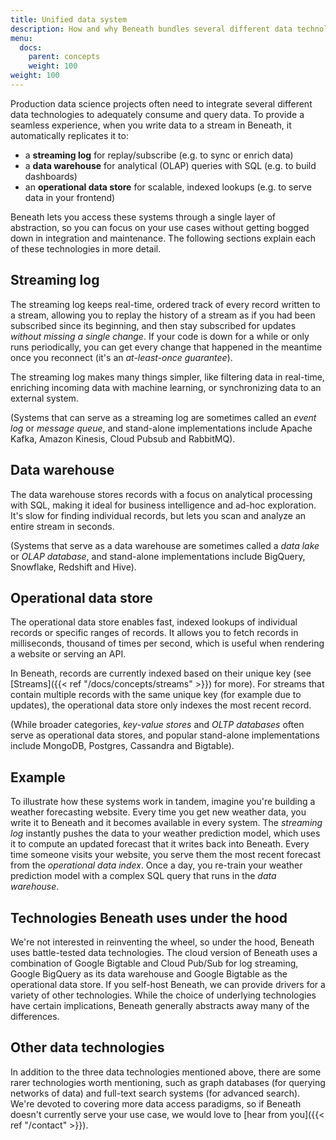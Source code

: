 ```yaml
---
title: Unified data system
description: How and why Beneath bundles several different data technologies
menu:
  docs:
    parent: concepts
    weight: 100
weight: 100
---
```


Production data science projects often need to integrate several different data technologies to adequately consume and query data. To provide a seamless experience, when you write data to a stream in Beneath, it automatically replicates it to:

- a **streaming log** for replay/subscribe (e.g. to sync or enrich data)
- a **data warehouse** for analytical (OLAP) queries with SQL (e.g. to build dashboards)
- an **operational data store** for scalable, indexed lookups (e.g. to serve data in your frontend)

Beneath lets you access these systems through a single layer of abstraction, so you can focus on your use cases without getting bogged down in integration and maintenance. The following sections explain each of these technologies in more detail.

## Streaming log

The streaming log keeps real-time, ordered track of every record written to a stream, allowing you to replay the history of a stream as if you had been subscribed since its beginning, and then stay subscribed for updates _without missing a single change_. If your code is down for a while or only runs periodically, you can get every change that happened in the meantime once you reconnect (it's an _at-least-once guarantee_).

The streaming log makes many things simpler, like filtering data in real-time, enriching incoming data with machine learning, or synchronizing data to an external system.

(Systems that can serve as a streaming log are sometimes called an _event log_ or _message queue_, and stand-alone implementations include Apache Kafka, Amazon Kinesis, Cloud Pubsub and RabbitMQ).

## Data warehouse

The data warehouse stores records with a focus on analytical processing with SQL, making it ideal for business intelligence and ad-hoc exploration. It's slow for finding individual records, but lets you scan and analyze an entire stream in seconds.

(Systems that serve as a data warehouse are sometimes called a _data lake_ or _OLAP database_, and stand-alone implementations include BigQuery, Snowflake, Redshift and Hive).

## Operational data store

The operational data store enables fast, indexed lookups of individual records or specific ranges of records. It allows you to fetch records in milliseconds, thousand of times per second, which is useful when rendering a website or serving an API.

In Beneath, records are currently indexed based on their unique key (see [Streams]({{< ref "/docs/concepts/streams" >}}) for more). For streams that contain multiple records with the same unique key (for example due to updates), the operational data store only indexes the most recent record.

(While broader categories, _key-value stores_ and _OLTP databases_ often serve as operational data stores, and popular stand-alone implementations include MongoDB, Postgres, Cassandra and Bigtable).

## Example

To illustrate how these systems work in tandem, imagine you're building a weather forecasting website. Every time you get new weather data, you write it to Beneath and it becomes available in every system. The _streaming log_ instantly pushes the data to your weather prediction model, which uses it to compute an updated forecast that it writes back into Beneath. Every time someone visits your website, you serve them the most recent forecast from the _operational data index_. Once a day, you re-train your weather prediction model with a complex SQL query that runs in the _data warehouse_.

## Technologies Beneath uses under the hood

We're not interested in reinventing the wheel, so under the hood, Beneath uses battle-tested data technologies. The cloud version of Beneath uses a combination of Google Bigtable and Cloud Pub/Sub for log streaming, Google BigQuery as its data warehouse and Google Bigtable as the operational data store. If you self-host Beneath, we can provide drivers for a variety of other technologies. While the choice of underlying technologies have certain implications, Beneath generally abstracts away many of the differences.

## Other data technologies

In addition to the three data technologies mentioned above, there are some rarer technologies worth mentioning, such as graph databases (for querying networks of data) and full-text search systems (for advanced search). We're devoted to covering more data access paradigms, so if Beneath doesn't currently serve your use case, we would love to [hear from you]({{< ref "/contact" >}}).
